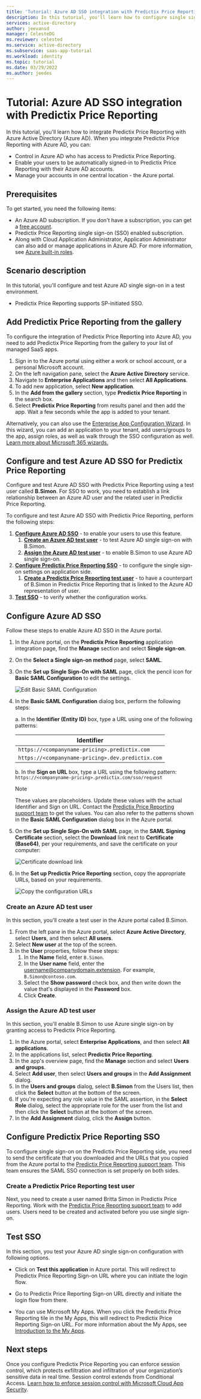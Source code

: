 ```yaml
---
title: 'Tutorial: Azure AD SSO integration with Predictix Price Reporting'
description: In this tutorial, you'll learn how to configure single sign-on between Azure Active Directory and Predictix Price Reporting.
services: active-directory
author: jeevansd
manager: CelesteDG
ms.reviewer: celested
ms.service: active-directory
ms.subservice: saas-app-tutorial
ms.workload: identity
ms.topic: tutorial
ms.date: 03/29/2022
ms.author: jeedes
---
```

# Tutorial: Azure AD SSO integration with Predictix Price Reporting

In this tutorial, you'll learn how to integrate Predictix Price Reporting with Azure Active Directory (Azure AD). When you integrate Predictix Price Reporting with Azure AD, you can:

* Control in Azure AD who has access to Predictix Price Reporting.
* Enable your users to be automatically signed-in to Predictix Price Reporting with their Azure AD accounts.
* Manage your accounts in one central location - the Azure portal.

## Prerequisites

To get started, you need the following items:

* An Azure AD subscription. If you don't have a subscription, you can get a [free account](https://azure.microsoft.com/free/).
* Predictix Price Reporting single sign-on (SSO) enabled subscription.
* Along with Cloud Application Administrator, Application Administrator can also add or manage applications in Azure AD.
For more information, see [Azure built-in roles](../roles/permissions-reference.md).

## Scenario description

In this tutorial, you'll configure and test Azure AD single sign-on in a test environment.

* Predictix Price Reporting supports SP-initiated SSO.

## Add Predictix Price Reporting from the gallery

To configure the integration of Predictix Price Reporting into Azure AD, you need to add Predictix Price Reporting from the gallery to your list of managed SaaS apps.

1. Sign in to the Azure portal using either a work or school account, or a personal Microsoft account.
1. On the left navigation pane, select the **Azure Active Directory** service.
1. Navigate to **Enterprise Applications** and then select **All Applications**.
1. To add new application, select **New application**.
1. In the **Add from the gallery** section, type **Predictix Price Reporting** in the search box.
1. Select **Predictix Price Reporting** from results panel and then add the app. Wait a few seconds while the app is added to your tenant.

 Alternatively, you can also use the [Enterprise App Configuration Wizard](https://portal.office.com/AdminPortal/home?Q=Docs#/azureadappintegration). In this wizard, you can add an application to your tenant, add users/groups to the app, assign roles, as well as walk through the SSO configuration as well. [Learn more about Microsoft 365 wizards.](/microsoft-365/admin/misc/azure-ad-setup-guides)

## Configure and test Azure AD SSO for Predictix Price Reporting

Configure and test Azure AD SSO with Predictix Price Reporting using a test user called **B.Simon**. For SSO to work, you need to establish a link relationship between an Azure AD user and the related user in Predictix Price Reporting.

To configure and test Azure AD SSO with Predictix Price Reporting, perform the following steps:

1. **[Configure Azure AD SSO](#configure-azure-ad-sso)** - to enable your users to use this feature.
   1. **[Create an Azure AD test user](#create-an-azure-ad-test-user)** - to test Azure AD single sign-on with B.Simon.
   1. **[Assign the Azure AD test user](#assign-the-azure-ad-test-user)** - to enable B.Simon to use Azure AD single sign-on.
1. **[Configure Predictix Price Reporting SSO](#configure-predictix-price-reporting-sso)** - to configure the single sign-on settings on application side.
   1. **[Create a Predictix Price Reporting test user](#create-a-predictix-price-reporting-test-user)** - to have a counterpart of B.Simon in Predictix Price Reporting that is linked to the Azure AD representation of user.
1. **[Test SSO](#test-sso)** - to verify whether the configuration works.

## Configure Azure AD SSO

Follow these steps to enable Azure AD SSO in the Azure portal.

1. In the Azure portal, on the **Predictix Price Reporting** application integration page, find the **Manage** section and select **Single sign-on**.
1. On the **Select a Single sign-on method** page, select **SAML**.
1. On the **Set up Single Sign-On with SAML** page, click the pencil icon for **Basic SAML Configuration** to edit the settings.

   ![Edit Basic SAML Configuration](common/edit-urls.png)

4. In the **Basic SAML Configuration** dialog box, perform the following steps:

    a. In the **Identifier (Entity ID)** box, type a URL using one of the following patterns:
    
    | **Identifier** |
    |-------|
    | `https://<companyname-pricing>.predictix.com` |
    | `https://<companyname-pricing>.dev.predictix.com` |

	b. In the **Sign on URL** box, type a URL using the following pattern:
     `https://<companyname-pricing>.predictix.com/sso/request`

	> [!NOTE]
	> These values are placeholders. Update these values with the actual Identifier and Sign on URL. Contact the [Predictix Price Reporting support team](https://www.infor.com/customer-center) to get the values. You can also refer to the patterns shown in the **Basic SAML Configuration** dialog box in the Azure portal.

5. On the **Set up Single Sign-On with SAML** page, in the **SAML Signing Certificate** section, select the **Download** link next to **Certificate (Base64)**, per your requirements, and save the certificate on your computer:

	![Certificate download link](common/certificatebase64.png)

6. In the **Set up Predictix Price Reporting** section, copy the appropriate URLs, based on your requirements.

	![Copy the configuration URLs](common/copy-configuration-urls.png)

### Create an Azure AD test user

In this section, you'll create a test user in the Azure portal called B.Simon.

1. From the left pane in the Azure portal, select **Azure Active Directory**, select **Users**, and then select **All users**.
1. Select **New user** at the top of the screen.
1. In the **User** properties, follow these steps:
   1. In the **Name** field, enter `B.Simon`.  
   1. In the **User name** field, enter the username@companydomain.extension. For example, `B.Simon@contoso.com`.
   1. Select the **Show password** check box, and then write down the value that's displayed in the **Password** box.
   1. Click **Create**.

### Assign the Azure AD test user

In this section, you'll enable B.Simon to use Azure single sign-on by granting access to Predictix Price Reporting.

1. In the Azure portal, select **Enterprise Applications**, and then select **All applications**.
1. In the applications list, select **Predictix Price Reporting**.
1. In the app's overview page, find the **Manage** section and select **Users and groups**.
1. Select **Add user**, then select **Users and groups** in the **Add Assignment** dialog.
1. In the **Users and groups** dialog, select **B.Simon** from the Users list, then click the **Select** button at the bottom of the screen.
1. If you're expecting any role value in the SAML assertion, in the **Select Role** dialog, select the appropriate role for the user from the list and then click the **Select** button at the bottom of the screen.
1. In the **Add Assignment** dialog, click the **Assign** button.

## Configure Predictix Price Reporting SSO

To configure single sign-on on the Predictix Price Reporting side, you need to send the certificate that you downloaded and the URLs that you copied from the Azure portal to the [Predictix Price Reporting support team](https://www.infor.com/customer-center). This team ensures the SAML SSO connection is set properly on both sides.

### Create a Predictix Price Reporting test user

Next, you need to create a user named Britta Simon in Predictix Price Reporting. Work with the [Predictix Price Reporting support team](https://www.infor.com/customer-center) to add users. Users need to be created and activated before you use single sign-on.

## Test SSO

In this section, you test your Azure AD single sign-on configuration with following options. 

* Click on **Test this application** in Azure portal. This will redirect to Predictix Price Reporting Sign-on URL where you can initiate the login flow. 

* Go to Predictix Price Reporting Sign-on URL directly and initiate the login flow from there.

* You can use Microsoft My Apps. When you click the Predictix Price Reporting tile in the My Apps, this will redirect to Predictix Price Reporting Sign-on URL. For more information about the My Apps, see [Introduction to the My Apps](../user-help/my-apps-portal-end-user-access.md).

## Next steps

Once you configure Predictix Price Reporting you can enforce session control, which protects exfiltration and infiltration of your organization’s sensitive data in real time. Session control extends from Conditional Access. [Learn how to enforce session control with Microsoft Cloud App Security](/cloud-app-security/proxy-deployment-aad).